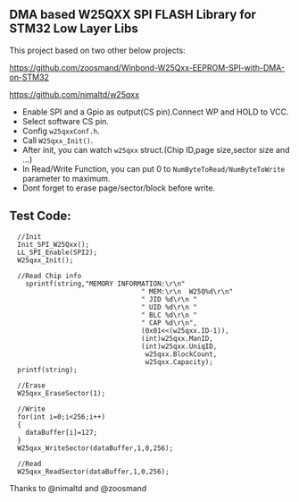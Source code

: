 ## DMA based W25QXX SPI FLASH Library for STM32 Low Layer Libs

This project based on two other below projects:

https://github.com/zoosmand/Winbond-W25Qxx-EEPROM-SPI-with-DMA-on-STM32

https://github.com/nimaltd/w25qxx

* Enable SPI and a Gpio as output(CS pin).Connect WP and HOLD to VCC.
* Select software CS pin.
* Config `w25qxxConf.h`.
* Call `W25qxx_Init()`. 
* After init, you can watch `w25qxx` struct.(Chip ID,page size,sector size and ...)
* In Read/Write Function, you can put 0 to `NumByteToRead/NumByteToWrite` parameter to maximum.
* Dont forget to erase page/sector/block before write.

## Test Code:
```
  //Init
  Init_SPI_W25Qxx();
  LL_SPI_Enable(SPI2);
  W25qxx_Init();
  
  //Read Chip info
	sprintf(string,"MEMORY INFORMATION:\r\n"
								 " MEM:\r\n  W25Q%d\r\n"
								 " JID %d\r\n "
								 " UID %d\r\n "
								 " BLC %d\r\n "
								 " CAP %d\r\n",
								 (0x01<<(w25qxx.ID-1)),
								 (int)w25qxx.ManID,
								 (int)w25qxx.UniqID,
								  w25qxx.BlockCount,
								  w25qxx.Capacity);
  printf(string);
  
  //Erase
  W25qxx_EraseSector(1);
  
  //Write 
  for(int i=0;i<256;i++)
  {
    dataBuffer[i]=127;
  }	
  W25qxx_WriteSector(dataBuffer,1,0,256);
  
  //Read
  W25qxx_ReadSector(dataBuffer,1,0,256);
```




Thanks to @nimaltd and @zoosmand

